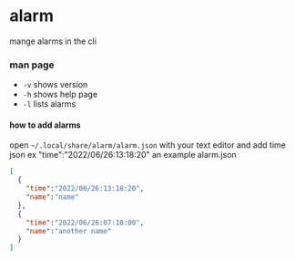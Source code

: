 # alarm
mange alarms in the cli
### man page
+ `-v` shows version
+ `-h` shows help page
+ `-l` lists alarms
#### how to add alarms
open `~/.local/share/alarm/alarm.json` with your text editor
and add time json ex "time":"2022/06/26:13:18:20"
an example alarm.json
```json
[
  {
    "time":"2022/06/26:13:18:20",
    "name":"name"
  },
  {
    "time":"2022/06/26:07:18:00",
    "name":"another name"
  }
]
```
